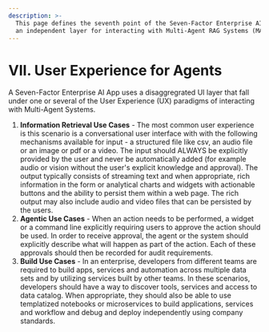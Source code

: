 ```yaml
---
description: >-
  This page defines the seventh point of the Seven-Factor Enterprise AI apps as
  an independent layer for interacting with Multi-Agent RAG Systems (MARS)
---
```


# VII. User Experience for Agents

A Seven-Factor Enterprise AI App uses a disaggregrated UI layer that fall under one or several of the User Experience (UX) paradigms of interacting with Multi-Agent Systems.

1. **Information Retrieval Use Cases** - The most common user experience is this scenario is a conversational user interface with with the following mechanisms available for input - a structured file like csv, an audio file or an image or pdf or a video. The input should ALWAYS be explicitly provided by the user and never be automatically added (for example audio or vision without the user's explicit knowledge and approval).  The output typically consists of streaming text and when appropriate, rich information in the form or analytical charts and widgets with actionable buttons and the ability to persist them within a web page. The rich output may also include audio and video files that can be persisted by the users.&#x20;
2. **Agentic Use Cases** - When an action needs to be performed, a widget or a command line explicitly requiring users to approve the action should be used. In order to receive approval, the agent or the system should explicitly describe what will happen as part of the action. Each of these approvals should then be recorded for audit requirements.&#x20;
3. **Build Use Cases** - In an enterprise, developers from different teams are required to build apps, services and automation across multiple data sets and by utilizing services built by other teams. In  these scenarios, developers should have a way to discover tools, services and access to data catalog. When appropriate, they should also be able to use templatized notebooks or microservices to build applications, services and workflow and debug and deploy independently using company standards.
